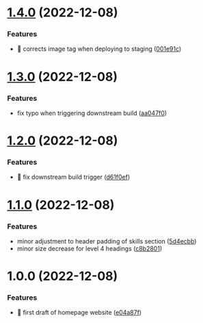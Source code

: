 # [1.4.0](https://github.com/paulsilcock/homepage/compare/v1.3.0...v1.4.0) (2022-12-08)


### Features

* :bug: corrects image tag when deploying to staging ([001e91c](https://github.com/paulsilcock/homepage/commit/001e91c851a9651ad746b5698bf41019e1b6462d))

# [1.3.0](https://github.com/paulsilcock/homepage/compare/v1.2.0...v1.3.0) (2022-12-08)


### Features

* fix typo when triggering downstream build ([aa047f0](https://github.com/paulsilcock/homepage/commit/aa047f080e4b0b2a493fb85bafcba01ee35b7257))

# [1.2.0](https://github.com/paulsilcock/homepage/compare/v1.1.0...v1.2.0) (2022-12-08)


### Features

* :bug: fix downstream build trigger ([d61f0ef](https://github.com/paulsilcock/homepage/commit/d61f0ef4b57f1595b4f843d7221486095cac0210))

# [1.1.0](https://github.com/paulsilcock/homepage/compare/v1.0.0...v1.1.0) (2022-12-08)


### Features

* minor adjustment to header padding of skills section ([5d4ecbb](https://github.com/paulsilcock/homepage/commit/5d4ecbb8ac21ba88921bd324df14f47c82fe8399))
* minor size decrease for level 4 headings ([c8b2801](https://github.com/paulsilcock/homepage/commit/c8b280145bd2c42e53588d4cb716b96bf61a1bf8))

# 1.0.0 (2022-12-08)


### Features

* :construction: first draft of homepage website ([e04a87f](https://github.com/paulsilcock/homepage/commit/e04a87f729ae7d1f9bc4a0b08d8b2d798c0b3127))
